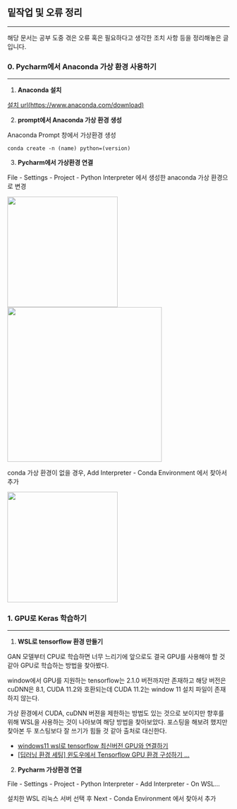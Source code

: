 ## 밑작업 및 오류 정리

---

해당 문서는 공부 도중 겪은 오류 혹은 필요하다고 생각한 조치 사항 등을 정리해놓은 글입니다.

### 0. Pycharm에서 Anaconda 가상 환경 사용하기

---

1. **Anaconda 설치**  

[설치 url(https://www.anaconda.com/download)](https://www.anaconda.com/download)

2. **prompt에서 Anaconda 가상 환경 생성**

Anaconda Prompt 창에서 가상환경 생성
~~~
conda create -n (name) python=(version)
~~~
3. **Pycharm에서 가상환경 연결**

File - Settings - Project - Python Interpreter 에서 생성한 anaconda 가상 환경으로 변경

<img src="https://github.com/user-attachments/assets/ee61bf62-5a1d-431a-92ce-75bee0b8d55a" height="250">
<img src="https://github.com/user-attachments/assets/28ba7034-c380-4f2e-ba42-4abe9a540e72" height="350">

conda 가상 환경이 없을 경우, Add Interpreter - Conda Environment 에서 찾아서 추가

<img src="https://github.com/user-attachments/assets/e8556685-01e3-4710-acbd-7ae9d222e064" height="250">

### 1. GPU로 Keras 학습하기

---

1. **WSL로 tensorflow 환경 만들기**

GAN 모델부터 CPU로 학습하면 너무 느리기에 앞으로도 결국 GPU를 사용해야 할 것 같아 GPU로 학습하는 방법을 찾아봤다.

window에서 GPU를 지원하는 tensorflow는 2.1.0 버전까지만 존재하고 
해당 버전은 cuDNN은 8.1, CUDA 11.2와 호환되는데 CUDA 11.2는 window 11 설치 파일이 존재하지 않는다.

가상 환경에서 CUDA, cuDNN 버젼을 제한하는 방법도 있는 것으로 보이지만 향후를 위해 WSL을 사용하는 것이 나아보여 해당 방법을 찾아보았다.
포스팅을 해보려 했지만 찾아본 두 포스팅보다 잘 쓰기가 힘들 것 같아 출처로 대신한다.

- [windows11 wsl로 tensorflow 최신버전 GPU와 연결하기](https://velog.io/@peyoumonephu/windows11-wsl%EB%A1%9C-tensorflow-%EC%B5%9C%EC%8B%A0%EB%B2%84%EC%A0%84-GPU%EC%99%80-%EC%97%B0%EA%B2%B0%ED%95%98%EA%B8%B0)
- [[딥러닝 환경 세팅] 윈도우에서 Tensorflow GPU 환경 구성하기 ...](https://21june.tistory.com/2)

2. **Pycharm 가상환경 연결**

File - Settings - Project - Python Interpreter - Add Interpreter - On WSL...

설치한 WSL 리눅스 서버 선택 후 Next - Conda Environment 에서 찾아서 추가
